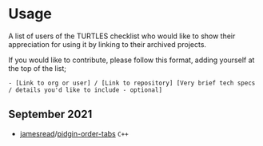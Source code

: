 # Usage

A list of users of the TURTLES checklist who would like to show their appreciation for using it by linking to their archived projects. 

If you would like to contribute, please follow this format, adding yourself at the top of the list;

````
- [Link to org or user] / [Link to repository] [Very brief tech specs / details you'd like to include - optional]
````

## September 2021

- [jamesread](https://github.com/jamesread)/[pidgin-order-tabs](https://github.com/jamesread/pidgin-order-tabs) `C++`
